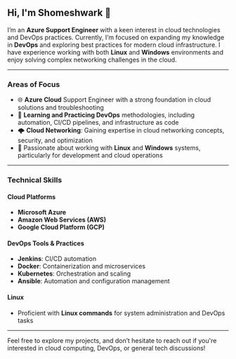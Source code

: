 ## Hi, I'm Shomeshwark 👋

I’m an **Azure Support Engineer** with a keen interest in cloud technologies and DevOps practices. Currently, I’m focused on expanding my knowledge in **DevOps** and exploring best practices for modern cloud infrastructure. I have experience working with both **Linux** and **Windows** environments and enjoy solving complex networking challenges in the cloud.

---

### Areas of Focus
- 🌐 **Azure Cloud** Support Engineer with a strong foundation in cloud solutions and troubleshooting
- 🚀 **Learning and Practicing DevOps** methodologies, including automation, CI/CD pipelines, and infrastructure as code
- 🌩 **Cloud Networking**: Gaining expertise in cloud networking concepts, security, and optimization
- 🐧 Passionate about working with **Linux** and **Windows** systems, particularly for development and cloud operations

---

### Technical Skills

#### **Cloud Platforms**  
- **Microsoft Azure**  
- **Amazon Web Services (AWS)**  
- **Google Cloud Platform (GCP)**  

#### **DevOps Tools & Practices**  
- **Jenkins**: CI/CD automation  
- **Docker**: Containerization and microservices  
- **Kubernetes**: Orchestration and scaling  
- **Ansible**: Automation and configuration management

#### **Linux**  
- Proficient with **Linux commands** for system administration and DevOps tasks

---

Feel free to explore my projects, and don’t hesitate to reach out if you're interested in cloud computing, DevOps, or general tech discussions!
